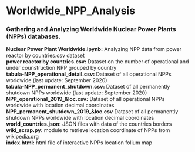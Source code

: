 # Worldwide_NPP_Analysis
### Gathering and Analyzing Worldwide Nuclear Power Plants (NPPs) databases.  
  
**Nuclear Power Plant Worldwide.ipynb:** Analyzing NPP data from power reactor by countries.csv dataset  
**power reactor by countries.csv:** Dataset on the number of operational and under counstruction NPP grouped by country  
**tabula-NPP_operational_detail.csv:** Dataset of all operational NPPs worldwide (last update: September 2020)  
**tabula-NPP_permanent_shutdown.csv:** Dataset of all permanently shutdown NPPs worldwide (last update: September 2020)
**NPP_operational_2019_&loc.csv:** Dataset of all operational NPPs worldwide with location decimal coordinates
**NPP_permanent_shutdown_2019_&loc.csv** Dataset of all permanently shutdown NPPs worldwide with location decimal coordinates
**world_countries.json:** JSON files with data of the countries borders  
**wiki_scrap.py:** module to retrieve location coordinate of NPPs from wikipedia.org   
**index.html:** html file of interactive NPPs location folium map

